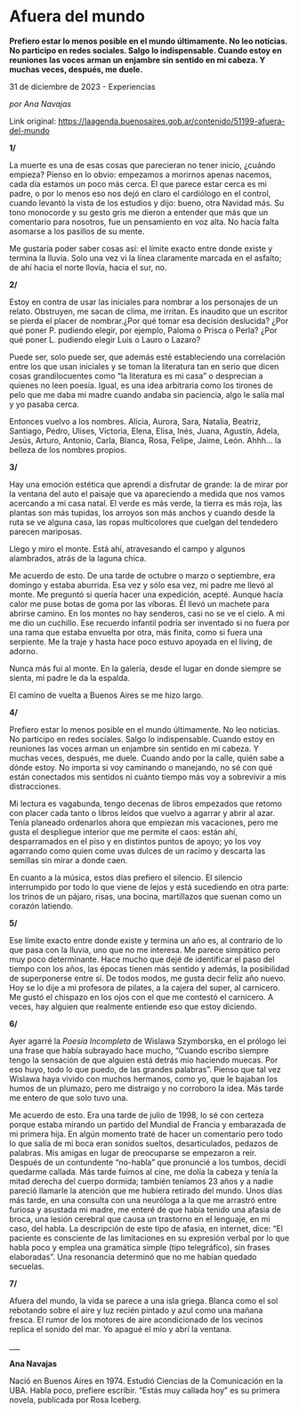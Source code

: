 # Afuera del mundo

**Prefiero estar lo menos posible en el mundo últimamente. No leo noticias. No participo en redes sociales. Salgo lo indispensable. Cuando estoy en reuniones las voces arman un enjambre sin sentido en mi cabeza. Y muchas veces, después, me duele.**

31 de diciembre de 2023 - Experiencias

_por Ana Navajas_

Link original: https://laagenda.buenosaires.gob.ar/contenido/51199-afuera-del-mundo



**1/**




La muerte es una de esas cosas que parecieran no tener inicio, ¿cuándo empieza? Pienso en lo obvio: empezamos a morirnos apenas nacemos, cada día estamos un poco más cerca. El que parece estar cerca es mi padre, o por lo menos eso nos dejó en claro el cardiólogo en el control, cuando levantó la vista de los estudios y dijo: bueno, otra Navidad más. Su tono monocorde y su gesto gris me dieron a entender que más que un comentario para nosotros, fue un pensamiento en voz alta. No hacía falta asomarse a los pasillos de su mente.




Me gustaría poder saber cosas así: el límite exacto entre donde existe y termina la lluvia. Solo una vez vi la línea claramente marcada en el asfalto; de ahí hacia el norte llovía, hacia el sur, no.




**2/**




Estoy en contra de usar las iniciales para nombrar a los personajes de un relato. Obstruyen, me sacan de clima, me irritan. Es inaudito que un escritor se pierda el placer de nombrar.¿Por qué tomar esa decisión deslucida? ¿Por qué poner P. pudiendo elegir, por ejemplo, Paloma o Prisca o Perla? ¿Por qué poner L. pudiendo elegir Luis o Lauro o Lazaro?




Puede ser, solo puede ser, que además esté estableciendo una correlación entre los que usan iniciales y se toman la literatura tan en serio que dicen cosas grandilocuentes como “la literatura es mi casa” o desprecian a quienes no leen poesía. Igual, es una idea arbitraria como los tirones de pelo que me daba mi madre cuando andaba sin paciencia, algo le salía mal y yo pasaba cerca.




Entonces vuelvo a los nombres. Alicia, Aurora, Sara, Natalia, Beatriz, Santiago, Pedro, Ulises, Victoria, Elena, Elisa, Inés, Juana, Agustín, Adela, Jesús, Arturo, Antonio, Carla, Blanca, Rosa, Felipe, Jaime, León. Ahhh... la belleza de los nombres propios.




**3/**




Hay una emoción estética que aprendí a disfrutar de grande: la de mirar por la ventana del auto el paisaje que va apareciendo a medida que nos vamos acercando a mi casa natal. El verde es más verde, la tierra es más roja, las plantas son más tupidas, los arroyos son más anchos y cuando desde la ruta se ve alguna casa, las ropas multicolores que cuelgan del tendedero parecen mariposas.




Llego y miro el monte. Está ahí, atravesando el campo y algunos alambrados, atrás de la laguna chica.




Me acuerdo de esto. De una tarde de octubre o marzo o septiembre, era domingo y estaba aburrida. Esa vez y sólo esa vez, mi padre me llevó al monte. Me preguntó si quería hacer una expedición, acepté. Aunque hacía calor me puse botas de goma por las víboras. Él llevó un machete para abrirse camino. En los montes no hay senderos, casi no se ve el cielo. A mi me dio un cuchillo. Ese recuerdo infantil podría ser inventado si no fuera por una rama que estaba envuelta por otra, más finita, como si fuera una serpiente. Me la traje y hasta hace poco estuvo apoyada en el living, de adorno.




Nunca más fui al monte. En la galería, desde el lugar en donde siempre se sienta, mi padre le da la espalda.




El camino de vuelta a Buenos Aires se me hizo largo.




**4/**




Prefiero estar lo menos posible en el mundo últimamente. No leo noticias. No participo en redes sociales. Salgo lo indispensable. Cuando estoy en reuniones las voces arman un enjambre sin sentido en mi cabeza. Y muchas veces, después, me duele. Cuando ando por la calle, quién sabe a dónde estoy. No importa si voy caminando o manejando, no sé con qué están conectados mis sentidos ni cuánto tiempo más voy a sobrevivir a mis distracciones.




Mi lectura es vagabunda, tengo decenas de libros empezados que retomo con placer cada tanto o libros leídos que vuelvo a agarrar y abrir al azar. Tenía planeado ordenarlos ahora que empiezan mis vacaciones, pero me gusta el despliegue interior que me permite el caos: están ahí, desparramados en el piso y en distintos puntos de apoyo; yo los voy agarrando como quien come uvas dulces de un racimo y descarta las semillas sin mirar a donde caen.




En cuanto a la música, estos días prefiero el silencio. El silencio interrumpido por todo lo que viene de lejos y está sucediendo en otra parte: los trinos de un pájaro, risas, una bocina, martillazos que suenan como un corazón latiendo.




**5/**




Ese límite exacto entre donde existe y termina un año es, al contrario de lo que pasa con la lluvia, uno que no me interesa. Me parece simpático pero muy poco determinante. Hace mucho que dejé de identificar el paso del tiempo con los años, las épocas tienen más sentido y además, la posibilidad de superponerse entre sí. De todos modos, me gusta decir feliz año nuevo. Hoy se lo dije a mi profesora de pilates, a la cajera del super, al carnicero. Me gustó el chispazo en los ojos con el que me contestó el carnicero. A veces, hay alguien que realmente entiende eso que estoy diciendo.




**6/**




Ayer agarré la *Poesía Incompleta* de Wislawa Szymborska, en el prólogo leí una frase que había subrayado hace mucho, “Cuando escribo siempre tengo la sensación de que alguien está detrás mío haciendo muecas. Por eso huyo, todo lo que puedo, de las grandes palabras”. Pienso que tal vez Wislawa haya vivido con muchos hermanos, como yo, que le bajaban los humos de un plumazo, pero me distraigo y no corroboro la idea. Más tarde me entero de que solo tuvo una.




Me acuerdo de esto. Era una tarde de julio de 1998, lo sé con certeza porque estaba mirando un partido del Mundial de Francia y embarazada de mi primera hija. En algún momento traté de hacer un comentario pero todo lo que salía de mi boca eran sonidos sueltos, desarticulados, pedazos de palabras. Mis amigas en lugar de preocuparse se empezaron a reír. Después de un contundente “no-habla” que pronuncié a los tumbos, decidí quedarme callada. Más tarde fuimos al cine, me dolía la cabeza y tenía la mitad derecha del cuerpo dormida; también teníamos 23 años y a nadie pareció llamarle la atención que me hubiera retirado del mundo. Unos días más tarde, en una consulta con una neuróloga a la que me arrastró entre furiosa y asustada mi madre, me enteré de que había tenido una afasia de broca, una lesión cerebral que causa un trastorno en el lenguaje, en mi caso, del habla. La descripción de este tipo de afasia, en internet, dice: “El paciente es consciente de las limitaciones en su expresión verbal por lo que habla poco y emplea una gramática simple (tipo telegráfico), sin frases elaboradas”. Una resonancia determinó que no me habían quedado secuelas.




**7/**




Afuera del mundo, la vida se parece a una isla griega. Blanca como el sol rebotando sobre el aire y luz recién pintado y azul como una mañana fresca. El rumor de los motores de aire acondicionado de los vecinos replica el sonido del mar. Yo apagué el mío y abrí la ventana.




\_\_\_




**Ana Navajas**




Nació en Buenos Aires en 1974. Estudió Ciencias de la Comunicación en la UBA. Habla poco, prefiere escribir. “Estás muy callada hoy” es su primera novela, publicada por Rosa Iceberg.



